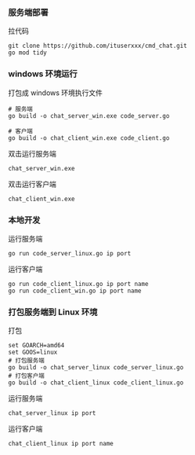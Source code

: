 ### 服务端部署

拉代码

```shell
git clone https://github.com/ituserxxx/cmd_chat.git
go mod tidy
```

### windows 环境运行


打包成 windows 环境执行文件

```shell
# 服务端
go build -o chat_server_win.exe code_server.go

# 客户端
go build -o chat_client_win.exe code_client.go
```

双击运行服务端

```shell
chat_server_win.exe
```

双击运行客户端

```shell
chat_client_win.exe
```

### 本地开发

运行服务端

```shell
go run code_server_linux.go ip port
```

运行客户端

```shell
go run code_client_linux.go ip port name
go run code_client_win.go ip port name
```

### 打包服务端到 Linux 环境

打包

```shell
set GOARCH=amd64
set GOOS=linux
# 打包服务端
go build -o chat_server_linux code_server_linux.go
# 打包客户端
go build -o chat_client_linux code_client_linux.go
```

运行服务端

```shell
chat_server_linux ip port
```

运行客户端

```shell
chat_client_linux ip port name
```


